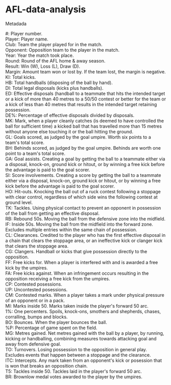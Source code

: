 # AFL-data-analysis

Metadada

#: Player number. <br>
Player: Player name. <br>
Club: Team the player played for in the match. <br>
Opponent: Opposition team to the player in the match. <br>
Year: Year the match took place. <br>
Round: Round of the AFL home & away season. <br>
Result: Win (W), Loss (L), Draw (D). <br>
Margin: Amount team won or lost by. If the team lost, the margin is negative. <br>
KI: Total kicks. <br>
HB: Total handballs (disposing of the ball by hand). <br>
DI: Total legal disposals (kicks plus handballs). <br>
ED: Effective disposals (handball to a teammate that hits the intended target or a kick of more than 40 metres to a 50/50 contest or better for the team or a kick of less than 40 metres that results in the intended target retaining possession. <br>
DE%: Percentage of effective disposals divided by disposals. <br>
MK: Mark, when a player cleanly catches (is deemed to have controlled the ball for sufficient time) a kicked ball that has travelled more than 15 metres without anyone else touching it or the ball hitting the ground. <br>
GL: Goals scored, as judged by the goal umpire. Worth six points to a team's total score. <br>
BH: Behinds scored, as judged by the goal umpire. Behinds are worth one point to a team's total score. <br>
GA: Goal assists. Creating a goal by getting the ball to a teammate either via a disposal, knock-on, ground kick or hitout, or by winning a free kick before the advantage is paid to the goal scorer. <br>
SI: Score involvements. Creating a score by getting the ball to a teammate either via a disposal, knock-on, ground kick or hitout, or by winning a free kick before the advantage is paid to the goal scorer. <br>
HO: Hit-outs. Knocking the ball out of a ruck contest following a stoppage with clear control, regardless of which side wins the following contest at ground level. <br>
TK: Tackles. Using physical contact to prevent an opponent in possession of the ball from getting an effective disposal. <br>
RB: Rebound 50s. Moving the ball from the defensive zone into the midfield. <br>
IF: Inside 50s. Moving the ball from the midfield into the forward zone. Excludes multiple entries within the same chain of possession. <br>
CL: Clearances. Credited to the player who has the first effective disposal in a chain that clears the stoppage area, or an ineffective kick or clanger kick that clears the stoppage area. <br>
CG: Clangers. Handball or kicks that give possession directly to the opposition. <br>
FF: Free kicks for. When a player is interfered with and is awarded a free kick by the umpires. <br>
FA: Free kicks against. When an infringement occurs resulting in the opposition receiving a free kick from the umpires. <br>
CP: Contested posessions. <br>
UP: Uncontested posessions. <br>
CM: Contested marks. When a player takes a mark under physical pressure of an opponent or in a pack. <br>
MI: Marks inside 50. Marks taken inside the player's forward 50 arc. <br>
1%: One percenters. Spoils, knock-ons, smothers and shepherds, chases, corralling, bumps and blocks. <br>
BO: Bounces. When the player bounces the ball. <br>
%P: Percentage of game spent on the field. <br>
MG: Metres gained. Net metres gained with the ball by a player, by running, kicking or handballing, combining measures towards attacking goal and away from defensive goal. <br>
TO: Turnovers. Losing possession to the opposition in general play. Excludes events that happen between a stoppage and the clearance. <br>
ITC: Intercepts. Any mark taken from an opponent's kick or posession that is won that breaks an opposition chain. <br>
T5: Tackles inside 50. Tackles laid in the player's forward 50 arc. <br>
BR: Brownlow medal votes awarded to the player by the umpires.
